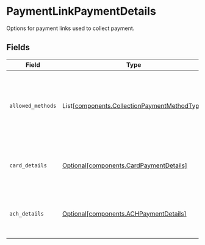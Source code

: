 # PaymentLinkPaymentDetails

Options for payment links used to collect payment.


## Fields

| Field                                                                                                  | Type                                                                                                   | Required                                                                                               | Description                                                                                            |
| ------------------------------------------------------------------------------------------------------ | ------------------------------------------------------------------------------------------------------ | ------------------------------------------------------------------------------------------------------ | ------------------------------------------------------------------------------------------------------ |
| `allowed_methods`                                                                                      | List[[components.CollectionPaymentMethodType](../../models/components/collectionpaymentmethodtype.md)] | :heavy_check_mark:                                                                                     | A list of payment methods that should be supported for this payment link.                              |
| `card_details`                                                                                         | [Optional[components.CardPaymentDetails]](../../models/components/cardpaymentdetails.md)               | :heavy_minus_sign:                                                                                     | Options for payment links used to collect a card payment.                                              |
| `ach_details`                                                                                          | [Optional[components.ACHPaymentDetails]](../../models/components/achpaymentdetails.md)                 | :heavy_minus_sign:                                                                                     | Options for payment links used to collect an ACH payment.                                              |